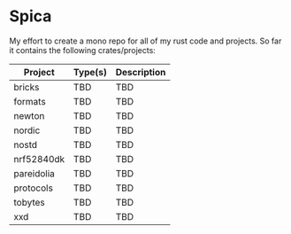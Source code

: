 # Spica 
My effort to create a mono repo for all of my rust code and projects.
So far it contains the following crates/projects:


| Project | Type(s) | Description |
|---------|---------|-------------|
| bricks | TBD | TBD |
| formats | TBD | TBD |
| newton | TBD | TBD |
| nordic | TBD | TBD |
| nostd | TBD | TBD |
| nrf52840dk | TBD | TBD |
| pareidolia | TBD | TBD |
| protocols | TBD | TBD |
| tobytes | TBD | TBD |
| xxd | TBD | TBD |

